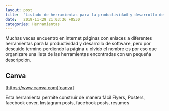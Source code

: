 ```yaml
---
layout: post
title:  "Listado de herramientas para la productividad y desarrollo de software"
date:   2019-11-29 21:03:36 +0530
categories: Herramientas
---
```

Muchas veces encuentro en internet páginas con enlaces a diferentes herramientas para la productividad y desarrollo de software, pero por descuido termino perdiendo la página u olvido el nombre es por eso que organizare una lista de las herramientas encontradas con un pequeña descripción.

## Canva
[https://www.canva.com][canva]

Esta herramienta permite construir de manera fácil Flyers, Posters, facebook cover, Instagram posts, facebook posts, resumes



[canva]: https://www.canva.com
